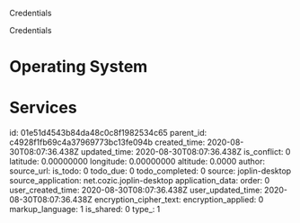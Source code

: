 Credentials

Credentials

# Operating System


# Services


id: 01e51d4543b84da48c0c8f1982534c65
parent_id: c4928f1fb69c4a37969773bc13fe094b
created_time: 2020-08-30T08:07:36.438Z
updated_time: 2020-08-30T08:07:36.438Z
is_conflict: 0
latitude: 0.00000000
longitude: 0.00000000
altitude: 0.0000
author: 
source_url: 
is_todo: 0
todo_due: 0
todo_completed: 0
source: joplin-desktop
source_application: net.cozic.joplin-desktop
application_data: 
order: 0
user_created_time: 2020-08-30T08:07:36.438Z
user_updated_time: 2020-08-30T08:07:36.438Z
encryption_cipher_text: 
encryption_applied: 0
markup_language: 1
is_shared: 0
type_: 1